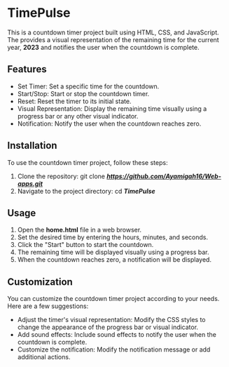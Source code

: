 # TimePulse
This is a countdown timer project built using HTML, CSS, and JavaScript. The provides a visual representation of the remaining time for the current year, **2023** and notifies the user when the countdown is complete.


## Features
* Set Timer: Set a specific time for the countdown.
* Start/Stop: Start or stop the countdown timer.
* Reset: Reset the timer to its initial state.
* Visual Representation: Display the remaining time visually using a progress bar or any other visual indicator.
* Notification: Notify the user when the countdown reaches zero.


## Installation
To use the countdown timer project, follow these steps:

1. Clone the repository: git clone ***https://github.com/Ayamigah16/Web-apps.git***
2. Navigate to the project directory: cd ***TimePulse***


## Usage
1. Open the **home.html** file in a web browser.
2. Set the desired time by entering the hours, minutes, and seconds.
3. Click the "Start" button to start the countdown.
4. The remaining time will be displayed visually using a progress bar.
5. When the countdown reaches zero, a notification will be displayed.


## Customization
You can customize the countdown timer project according to your needs. Here are a few suggestions:

* Adjust the timer's visual representation: Modify the CSS styles to change the appearance of the progress bar or visual indicator.
* Add sound effects: Include sound effects to notify the user when the countdown is complete.
* Customize the notification: Modify the notification message or add additional actions.